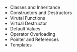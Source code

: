 + Classes and Inheritance
+ Constructors and Destructors
+ Virutal Functions
+ Virtual Destructor
+ Default Values
+ Operator Overloading
+ Pointer and References
+ Templates